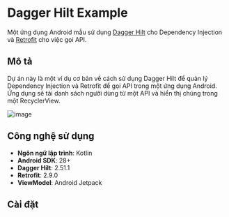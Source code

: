 # Dagger Hilt Example

Một ứng dụng Android mẫu sử dụng [Dagger Hilt](https://dagger.dev/hilt/) cho Dependency Injection và [Retrofit](https://square.github.io/retrofit/) cho việc gọi API.

## Mô tả

Dự án này là một ví dụ cơ bản về cách sử dụng Dagger Hilt để quản lý Dependency Injection và Retrofit để gọi API trong một ứng dụng Android. Ứng dụng sẽ tải danh sách người dùng từ một API và hiển thị chúng trong một RecyclerView.


![image](https://github.com/user-attachments/assets/c6b9016e-b5b3-46f1-a9ca-c1d2aac66898)

## Công nghệ sử dụng

- **Ngôn ngữ lập trình**: Kotlin
- **Android SDK**: 28+
- **Dagger Hilt**: 2.51.1
- **Retrofit**: 2.9.0
- **ViewModel**: Android Jetpack

## Cài đặt



   
